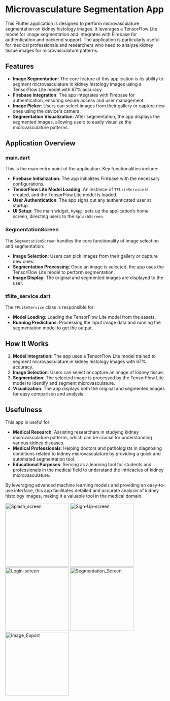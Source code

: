 # Microvasculature Segmentation App

This Flutter application is designed to perform microvasculature segmentation on kidney histology images. It leverages a TensorFlow Lite model for image segmentation and integrates with Firebase for authentication and backend support. The application is particularly useful for medical professionals and researchers who need to analyze kidney tissue images for microvasculature patterns.

## Features

- **Image Segmentation**: The core feature of this application is its ability to segment microvasculature in kidney histology images using a TensorFlow Lite model with 67% accuracy.
- **Firebase Integration**: The app integrates with Firebase for authentication, ensuring secure access and user management.
- **Image Picker**: Users can select images from their gallery or capture new ones using the device's camera.
- **Segmentation Visualization**: After segmentation, the app displays the segmented images, allowing users to easily visualize the microvasculature patterns.

## Application Overview

### main.dart

This is the main entry point of the application. Key functionalities include:

- **Firebase Initialization**: The app initializes Firebase with the necessary configurations.
- **TensorFlow Lite Model Loading**: An instance of `TFLiteService` is created, and the TensorFlow Lite model is loaded.
- **User Authentication**: The app signs out any authenticated user at startup.
- **UI Setup**: The main widget, `MyApp`, sets up the application’s home screen, directing users to the `SplashScreen`.

### SegmentationScreen

The `SegmentationScreen` handles the core functionality of image selection and segmentation:

- **Image Selection**: Users can pick images from their gallery or capture new ones.
- **Segmentation Processing**: Once an image is selected, the app uses the TensorFlow Lite model to perform segmentation.
- **Image Display**: The original and segmented images are displayed to the user.

### tflite_service.dart

The `TFLiteService` class is responsible for:

- **Model Loading**: Loading the TensorFlow Lite model from the assets.
- **Running Predictions**: Processing the input image data and running the segmentation model to get the output.

## How It Works

1. **Model Integration**: The app uses a TensorFlow Lite model trained to segment microvasculature in kidney histology images with 67% accuracy.
2. **Image Selection**: Users can select or capture an image of kidney tissue.
3. **Segmentation**: The selected image is processed by the TensorFlow Lite model to identify and segment microvasculature.
4. **Visualization**: The app displays both the original and segmented images for easy comparison and analysis.

## Usefulness

This app is useful for:

- **Medical Research**: Assisting researchers in studying kidney microvasculature patterns, which can be crucial for understanding various kidney diseases.
- **Medical Professionals**: Helping doctors and pathologists in diagnosing conditions related to kidney microvasculature by providing a quick and automated segmentation tool.
- **Educational Purposes**: Serving as a learning tool for students and professionals in the medical field to understand the intricacies of kidney microvasculature.

By leveraging advanced machine learning models and providing an easy-to-use interface, this app facilitates detailed and accurate analysis of kidney histology images, making it a valuable tool in the medical domain.

<img src="https://github.com/user-attachments/assets/c55555ba-6666-4de1-9a1c-f3fd64c8a7b1" width="200" alt="Splash_screen">
<img src="https://github.com/user-attachments/assets/e5fee5d6-a086-48bf-a6f3-9660a76e6411" width="200" alt="Sign-Up-screen">
<img src="https://github.com/user-attachments/assets/74de88cf-16b6-4424-b6bc-ae24b4b74b75" width="200" alt="Login-screen">
<img src="https://github.com/user-attachments/assets/a81c512c-8039-48b3-a037-14ab1c4edad2" width="200" alt="Segmentation_Screen">
<img src="https://github.com/user-attachments/assets/db030f1c-a8ab-46f9-a534-4455344825de" width="200" alt="Image_Export">





